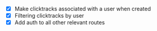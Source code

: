 - [x] Make clicktracks associated with a user when created
- [x] Filtering clicktracks by user
- [x] Add auth to all other relevant routes